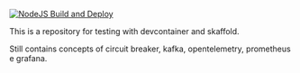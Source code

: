 [![NodeJS Build and Deploy](https://github.com/marlonfaraujo/email_provider/actions/workflows/main.yml/badge.svg)](https://github.com/marlonfaraujo/email_provider/actions/workflows/main.yml)

This is a repository for testing with devcontainer and skaffold.

Still contains concepts of circuit breaker, kafka, opentelemetry, prometheus e grafana.
